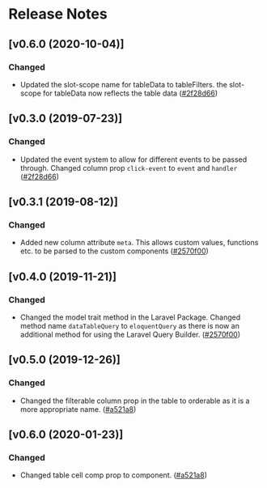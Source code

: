 # Release Notes

## [v0.6.0 (2020-10-04)]


### Changed
- Updated the slot-scope name for tableData to tableFilters. the slot-scope for tableData now reflects the table data  ([#2f28d66](https://github.com/jamesdordoy/vue-datatable/commit/2f28d6646b4ed3c980d79d81f7c131c106a1aecd))


## [v0.3.0 (2019-07-23)]


### Changed
- Updated the event system to allow for different events to be passed through. Changed column prop `click-event` to `event` and `handler`  ([#2f28d66](https://github.com/jamesdordoy/vue-datatable/commit/2f28d6646b4ed3c980d79d81f7c131c106a1aecd))


## [v0.3.1 (2019-08-12)]


### Changed
- Added new column attribute `meta`. This allows custom values, functions etc. to be parsed to the custom components  ([#2570f00](https://github.com/jamesdordoy/vue-datatable/commit/2570f0004f17cb1d1f220f956c90be4b7f6217c3))

## [v0.4.0 (2019-11-21)]


### Changed
- Changed the model trait method in the Laravel Package. Changed method name `dataTableQuery` to `eloquentQuery` as there is now an additional method for using the Laravel Query Builder. ([#2570f00](https://github.com/jamesdordoy/vue-datatable/commit/2570f0004f17cb1d1f220f956c90be4b7f6217c3))

## [v0.5.0 (2019-12-26)]


### Changed
- Changed the filterable column prop in the table to orderable as it is a more appropriate name.  ([#a521a8](https://github.com/jamesdordoy/vue-datatable/commit/a521a86a4c17dba809a9d26c3d845f5c5b1cae31))

## [v0.6.0 (2020-01-23)]

### Changed
- Changed table cell comp prop to component.  ([#a521a8](https://github.com/jamesdordoy/vue-datatable/commit/a521a86a4c17dba809a9d26c3d845f5c5b1cae31))
